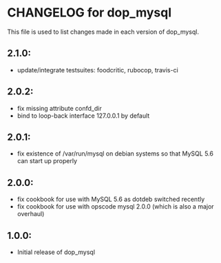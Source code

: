 # CHANGELOG for dop_mysql

This file is used to list changes made in each version of dop_mysql.

## 2.1.0:

* update/integrate testsuites: foodcritic, rubocop, travis-ci

## 2.0.2:

* fix missing attribute confd_dir
* bind to loop-back interface 127.0.0.1 by default

## 2.0.1:

* fix existence of /var/run/mysql on debian systems so that MySQL 5.6 can start up properly

## 2.0.0:

* fix cookbook for use with MySQL 5.6 as dotdeb switched recently
* fix cookbook for use with opscode mysql 2.0.0 (which is also a major overhaul)

## 1.0.0:

* Initial release of dop_mysql